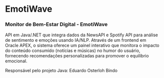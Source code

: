 
# EmotiWave

### Monitor de Bem-Estar Digital - EmotiWave

API em Java/.NET que integra dados da NewsAPI e Spotify API para análise de sentimento e emoções usando IA/NLP. Através de um frontend em Oracle APEX, o sistema oferece um painel interativo que monitora o impacto do conteúdo consumido (notícias e músicas) no humor do usuário, fornecendo recomendações personalizadas para promover o equilíbrio emocional.


Responsável pelo projeto Java: Eduardo Osterloh Bindo










